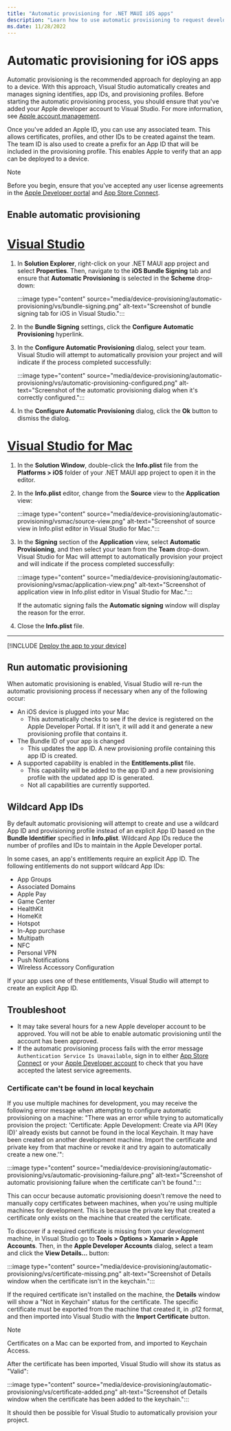 ```yaml
---
title: "Automatic provisioning for .NET MAUI iOS apps"
description: "Learn how to use automatic provisioning to request development certificates and profiles for .NET MAUI iOS apps."
ms.date: 11/28/2022
---
```


# Automatic provisioning for iOS apps

Automatic provisioning is the recommended approach for deploying an app to a device. With this approach, Visual Studio automatically creates and manages signing identifies, app IDs, and provisioning profiles. Before starting the automatic provisioning process, you should ensure that you've added your Apple developer account to Visual Studio. For more information, see [Apple account management](~/ios/apple-account-management.md).

Once you've added an Apple ID, you can use any associated team. This allows certificates, profiles, and other IDs to be created against the team. The team ID is also used to create a prefix for an App ID that will be included in the provisioning profile. This enables Apple to verify that an app can be deployed to a device.

> [!NOTE]
> Before you begin, ensure that you've accepted any user license agreements in the [Apple Developer portal](https://developer.apple.com/account/) and [App Store Connect](https://appstoreconnect.apple.com/).

## Enable automatic provisioning

# [Visual Studio](#tab/vs)

1. In **Solution Explorer**, right-click on your .NET MAUI app project and select **Properties**. Then, navigate to the **iOS Bundle Signing** tab and ensure that **Automatic Provisioning** is selected in the **Scheme** drop-down:

    :::image type="content" source="media/device-provisioning/automatic-provisioning/vs/bundle-signing.png" alt-text="Screenshot of bundle signing tab for iOS in Visual Studio.":::

1. In the **Bundle Signing** settings, click the **Configure Automatic Provisioning** hyperlink.

1. In the **Configure Automatic Provisioning** dialog, select your team. Visual Studio will attempt to automatically provision your project and will indicate if the process completed successfully:

    :::image type="content" source="media/device-provisioning/automatic-provisioning/vs/automatic-provisioning-configured.png" alt-text="Screenshot of the automatic provisioning dialog when it's correctly configured.":::

1. In the **Configure Automatic Provisioning** dialog, click the **Ok** button to dismiss the dialog.

# [Visual Studio for Mac](#tab/vsmac)

1. In the **Solution Window**, double-click the **Info.plist** file from the **Platforms > iOS** folder of your .NET MAUI app project to open it in the editor.

1. In the **Info.plist** editor, change from the **Source** view to the **Application** view:

    :::image type="content" source="media/device-provisioning/automatic-provisioning/vsmac/source-view.png" alt-text="Screenshot of source view in Info.plist editor in Visual Studio for Mac.":::

1. In the **Signing** section of the **Application** view, select **Automatic Provisioning**, and then select your team from the **Team** drop-down. Visual Studio for Mac will attempt to automatically provision your project and will indicate if the process completed successfully:

    :::image type="content" source="media/device-provisioning/automatic-provisioning/vsmac/application-view.png" alt-text="Screenshot of application view in Info.plist editor in Visual Studio for Mac.":::

    If the automatic signing fails the **Automatic signing** window will display the reason for the error.

1. Close the **Info.plist** file.

---

[!INCLUDE [Deploy the app to your device](~/ios/includes/deploy.md)]

## Run automatic provisioning

When automatic provisioning is enabled, Visual Studio will re-run the automatic provisioning process if necessary when any of the following occur:

- An iOS device is plugged into your Mac
  - This automatically checks to see if the device is registered on the Apple Developer Portal. If it isn't, it will add it and generate a new provisioning profile that contains it.
- The Bundle ID of your app is changed
  - This updates the app ID. A new provisioning profile containing this app ID is created.
- A supported capability is enabled in the **Entitlements.plist** file.
  - This capability will be added to the app ID and a new provisioning profile with the updated app ID is generated.
  - Not all capabilities are currently supported. <!-- For more information on the ones that are supported, check out the [Working with Capabilities](~/ios/deploy-test/provisioning/capabilities/index.md) guide.-->

## Wildcard App IDs

By default automatic provisioning will attempt to create and use a wildcard App ID and provisioning profile instead of an explicit App ID based on the **Bundle Identifier** specified in **Info.plist**. Wildcard App IDs reduce the number of profiles and IDs to maintain in the Apple Developer portal.

In some cases, an app's entitlements require an explicit App ID. The following entitlements do not support wildcard App IDs:

- App Groups
- Associated Domains
- Apple Pay
- Game Center
- HealthKit
- HomeKit
- Hotspot
- In-App purchase
- Multipath
- NFC
- Personal VPN
- Push Notifications
- Wireless Accessory Configuration

If your app uses one of these entitlements, Visual Studio will attempt to create an explicit App ID.

## Troubleshoot

- It may take several hours for a new Apple developer account to be approved. You will not be able to enable automatic provisioning until the account has been approved.
- If the automatic provisioning process fails with the error message `Authentication Service Is Unavailable`, sign in to either [App Store Connect](https://appstoreconnect.apple.com/) or your [Apple Developer account](https://appleid.apple.com/account) to check that you have accepted the latest service agreements.

### Certificate can't be found in local keychain

If you use multiple machines for development, you may receive the following error message when attempting to configure automatic provisioning on a machine: "There was an error while trying to automatically provision the project: 'Certificate: Apple Development: Create via API (Key ID)' already exists but cannot be found in the local Keychain. It may have been created on another development machine. Import the certificate and private key from that machine or revoke it and try again to automatically create a new one.'":

:::image type="content" source="media/device-provisioning/automatic-provisioning/vs/automatic-provisioning-failure.png" alt-text="Screenshot of automatic provisioning failure when the certificate can't be found.":::

This can occur because automatic provisioning doesn't remove the need to manually copy certificates between machines, when you're using multiple machines for development. This is because the private key that created a certificate only exists on the machine that created the certificate.

To discover if a required certificate is missing from your development machine, in Visual Studio go to **Tools > Options > Xamarin > Apple Accounts**. Then, in the **Apple Developer Accounts** dialog, select a team and click the **View Details...** button:

:::image type="content" source="media/device-provisioning/automatic-provisioning/vs/certificate-missing.png" alt-text="Screenshot of Details window when the certificate isn't in the keychain.":::

If the required certificate isn't installed on the machine, the **Details** window will show a "Not in Keychain" status for the certificate. The specific certificate must be exported from the machine that created it, in .p12 format, and then imported into Visual Studio with the **Import Certificate** button.

> [!NOTE]
> Certificates on a Mac can be exported from, and imported to Keychain Access.

After the certificate has been imported, Visual Studio will show its status as "Valid":

:::image type="content" source="media/device-provisioning/automatic-provisioning/vs/certificate-added.png" alt-text="Screenshot of Details window when the certificate has been added to the keychain.":::

It should then be possible for Visual Studio to automatically provision your project.
